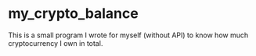 # my_crypto_balance
This is a small program I wrote for myself (without API) to know how much cryptocurrency I own in total.

